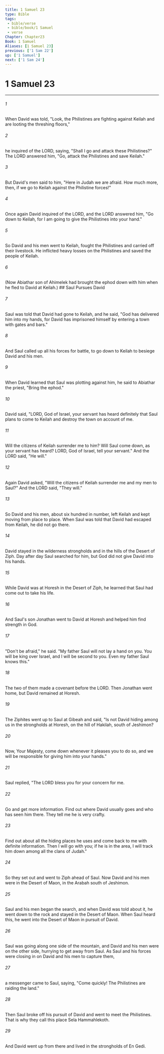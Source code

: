 ```yaml
---
title: 1 Samuel 23
type: Bible
tags:
 - bible/verse
 - bible/book/1 Samuel
 - verse
Chapter: Chapter23
Book: 1 Samuel
Aliases: [1 Samuel 23]
previous: ['1 Sam 22']
up: ['1 Samuel']
next: ['1 Sam 24']
---
```

# 1 Samuel 23

***


###### 1 
When David was told, "Look, the Philistines are fighting against Keilah and are looting the threshing floors," 

###### 2 
he inquired of the LORD, saying, "Shall I go and attack these Philistines?" The LORD answered him, "Go, attack the Philistines and save Keilah." 

###### 3 
But David's men said to him, "Here in Judah we are afraid. How much more, then, if we go to Keilah against the Philistine forces!" 

###### 4 
Once again David inquired of the LORD, and the LORD answered him, "Go down to Keilah, for I am going to give the Philistines into your hand." 

###### 5 
So David and his men went to Keilah, fought the Philistines and carried off their livestock. He inflicted heavy losses on the Philistines and saved the people of Keilah. 

###### 6 
(Now Abiathar son of Ahimelek had brought the ephod down with him when he fled to David at Keilah.) ## Saul Pursues David 

###### 7 
Saul was told that David had gone to Keilah, and he said, "God has delivered him into my hands, for David has imprisoned himself by entering a town with gates and bars." 

###### 8 
And Saul called up all his forces for battle, to go down to Keilah to besiege David and his men. 

###### 9 
When David learned that Saul was plotting against him, he said to Abiathar the priest, "Bring the ephod." 

###### 10 
David said, "LORD, God of Israel, your servant has heard definitely that Saul plans to come to Keilah and destroy the town on account of me. 

###### 11 
Will the citizens of Keilah surrender me to him? Will Saul come down, as your servant has heard? LORD, God of Israel, tell your servant." And the LORD said, "He will." 

###### 12 
Again David asked, "Will the citizens of Keilah surrender me and my men to Saul?" And the LORD said, "They will." 

###### 13 
So David and his men, about six hundred in number, left Keilah and kept moving from place to place. When Saul was told that David had escaped from Keilah, he did not go there. 

###### 14 
David stayed in the wilderness strongholds and in the hills of the Desert of Ziph. Day after day Saul searched for him, but God did not give David into his hands. 

###### 15 
While David was at Horesh in the Desert of Ziph, he learned that Saul had come out to take his life. 

###### 16 
And Saul's son Jonathan went to David at Horesh and helped him find strength in God. 

###### 17 
"Don't be afraid," he said. "My father Saul will not lay a hand on you. You will be king over Israel, and I will be second to you. Even my father Saul knows this." 

###### 18 
The two of them made a covenant before the LORD. Then Jonathan went home, but David remained at Horesh. 

###### 19 
The Ziphites went up to Saul at Gibeah and said, "Is not David hiding among us in the strongholds at Horesh, on the hill of Hakilah, south of Jeshimon? 

###### 20 
Now, Your Majesty, come down whenever it pleases you to do so, and we will be responsible for giving him into your hands." 

###### 21 
Saul replied, "The LORD bless you for your concern for me. 

###### 22 
Go and get more information. Find out where David usually goes and who has seen him there. They tell me he is very crafty. 

###### 23 
Find out about all the hiding places he uses and come back to me with definite information. Then I will go with you; if he is in the area, I will track him down among all the clans of Judah." 

###### 24 
So they set out and went to Ziph ahead of Saul. Now David and his men were in the Desert of Maon, in the Arabah south of Jeshimon. 

###### 25 
Saul and his men began the search, and when David was told about it, he went down to the rock and stayed in the Desert of Maon. When Saul heard this, he went into the Desert of Maon in pursuit of David. 

###### 26 
Saul was going along one side of the mountain, and David and his men were on the other side, hurrying to get away from Saul. As Saul and his forces were closing in on David and his men to capture them, 

###### 27 
a messenger came to Saul, saying, "Come quickly! The Philistines are raiding the land." 

###### 28 
Then Saul broke off his pursuit of David and went to meet the Philistines. That is why they call this place Sela Hammahlekoth. 

###### 29 
And David went up from there and lived in the strongholds of En Gedi. 
